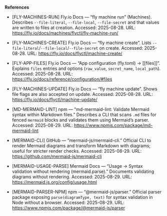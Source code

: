 **References**

- [FLY-MACHINES-RUN] Fly.io Docs — “fly machine run” (Machines). Describes `--file-literal`,
  `--file-local`, `--file-secret` and that values are written to files at creation. Accessed:
  2025-08-28. URL: https://fly.io/docs/machines/flyctl/fly-machine-run/

- [FLY-MACHINES-CREATE] Fly.io Docs — “fly machine create”. Lists
  `--file-literal`/`--file-local`/`--file-secret` on create. Accessed: 2025-08-28. URL:
  https://fly.io/docs/flyctl/machine-create/

- [FLY-APP-FILES] Fly.io Docs — “App configuration (fly.toml) → [[files]]”. Explains `files` entries
  and options (`raw_value`, `secret_name`, `local_path`). Accessed: 2025-08-28. URL:
  https://fly.io/docs/reference/configuration/#files

- [FLY-MACHINES-UPDATE] Fly.io Docs — “fly machine update”. Shows file flags are also accepted on
  update. Accessed: 2025-08-28. URL: https://fly.io/docs/flyctl/machine-update/

- [MD-MERMAID-LINT] npm — “md-mermaid-lint: Validate Mermaid syntax within Markdown files.”
  Describes a CLI that scans `.md` files for fenced `mermaid` blocks and validates them using
  Mermaid’s parser. Accessed: 2025-08-29. URL: https://www.npmjs.com/package/md-mermaid-lint

- [MERMAID-CLI] GitHub — “mermaid-js/mermaid-cli.” Official CLI to render Mermaid diagrams and
  transform Markdown with diagrams; useful for stricter render checks. Accessed: 2025-08-29. URL:
  https://github.com/mermaid-js/mermaid-cli

- [MERMAID-USAGE-PARSE] Mermaid Docs — “Usage → Syntax validation without rendering
  (mermaid.parse).” Documents validating diagrams without rendering. Accessed: 2025-08-29. URL:
  https://mermaid.js.org/config/usage.html

- [MERMAID-PARSER-NPM] npm — “@mermaid-js/parser.” Official parser package exposing
  `parse(diagramType, text)` for syntax validation in Node without a browser. Accessed: 2025-08-29.
  URL: https://www.npmjs.com/package/@mermaid-js/parser
